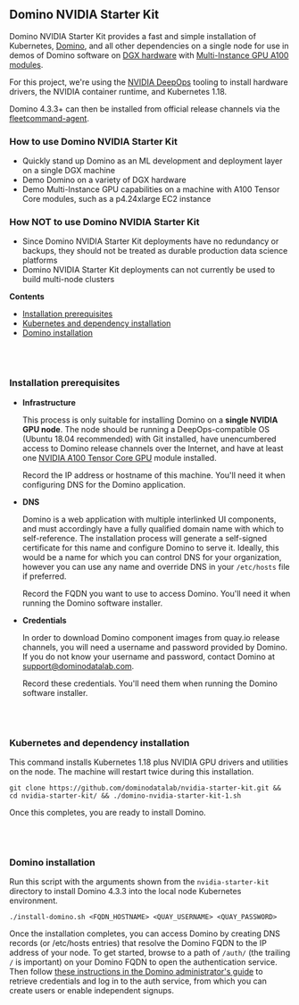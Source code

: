 ## Domino NVIDIA Starter Kit

Domino NVIDIA Starter Kit provides a fast and simple installation of Kubernetes, [Domino](https://www.dominodatalab.com/), and all other dependencies on a single node for
use in demos of Domino software on [DGX hardware](https://www.nvidia.com/en-us/data-center/dgx-systems/) with [Multi-Instance GPU A100 modules](https://www.nvidia.com/en-us/technologies/multi-instance-gpu/).

For this project, we're using the [NVIDIA DeepOps](https://github.com/NVIDIA/deepops) tooling to install hardware
drivers, the NVIDIA container runtime, and Kubernetes 1.18.

Domino 4.3.3+ can then be installed from official release channels via the [fleetcommand-agent](https://admin.dominodatalab.com/en/4.3.2/installation/install.html).

### How to use Domino NVIDIA Starter Kit

- Quickly stand up Domino as an ML development and deployment layer on a single DGX machine
- Demo Domino on a variety of DGX hardware
- Demo Multi-Instance GPU capabilities on a machine with A100 Tensor Core modules, such as a p4.24xlarge EC2 instance

### How NOT to use Domino NVIDIA Starter Kit

- Since Domino NVIDIA Starter Kit deployments have no redundancy or backups, they should not be treated as durable production data science platforms
- Domino NVIDIA Starter Kit deployments can not currently be used to build multi-node clusters

**Contents**

* [Installation prerequisites](#installation-prerequisites)
* [Kubernetes and dependency installation](#kubernetes-and-dependency-installation)
* [Domino installation](#domino-installation)

<br />
<br />


### Installation prerequisites

- **Infrastructure**

  This process is only suitable for installing Domino on a **single NVIDIA GPU node**. The node should be running a
  DeepOps-compatible OS (Ubuntu 18.04 recommended) with Git installed, have unencumbered access to Domino release
  channels over the Internet, and have at least one
  [NVIDIA A100 Tensor Core GPU](https://www.nvidia.com/en-us/data-center/a100/) module installed.

  Record the IP address or hostname of this machine. You'll need it when configuring DNS for the Domino application.

- **DNS**

  Domino is a web application with multiple interlinked UI components, and must accordingly have a fully qualified domain
  name with which to self-reference. The installation process will generate a self-signed certificate for this name and
  configure Domino to serve it. Ideally, this would be a name for which you can control DNS for your organization,
  however you can use any name and override DNS in your `/etc/hosts` file if preferred.

  Record the FQDN you want to use to access Domino. You'll need it when running the Domino software installer.

- **Credentials**

  In order to download Domino component images from quay.io release channels, you will need a username and password
  provided by Domino. If you do not know your username and password, contact Domino at support@dominodatalab.com.

  Record these credentials. You'll need them when running the Domino software installer.




<br />
<br />


### Kubernetes and dependency installation

This command installs Kubernetes 1.18 plus NVIDIA GPU drivers and utilities on the node. The machine will restart twice during this installation.

`git clone https://github.com/dominodatalab/nvidia-starter-kit.git && cd nvidia-starter-kit/ && ./domino-nvidia-starter-kit-1.sh`

Once this completes, you are ready to install Domino.


<br />
<br />


### Domino installation

Run this script with the arguments shown from the `nvidia-starter-kit` directory to install Domino 4.3.3 into the local node Kubernetes environment.

`./install-domino.sh <FQDN_HOSTNAME> <QUAY_USERNAME> <QUAY_PASSWORD>`

Once the installation completes, you can access Domino by creating DNS records (or /etc/hosts entries) that
resolve the Domino FQDN to the IP address of your node. To get started, browse to a path of `/auth/`
(the trailing `/` is important) on your Domino FQDN to open the authentication service. Then follow
[these instructions in the Domino administrator's guide](https://admin.dominodatalab.com/en/4.3.2/keycloak.html) to
retrieve credentials and log in to the auth service, from which you can create users or enable independent signups.
